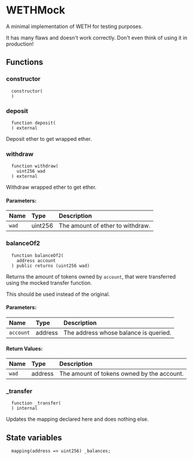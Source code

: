 # WETHMock

A minimal implementation of WETH for testing purposes.


It has many flaws and doesn't work correctly. Don't even think of using it in production!

## Functions
### constructor
```solidity
  constructor(
  ) 
```




### deposit
```solidity
  function deposit(
  ) external
```
Deposit ether to get wrapped ether.



### withdraw
```solidity
  function withdraw(
    uint256 wad
  ) external
```
Withdraw wrapped ether to get ether.


#### Parameters:
| Name | Type | Description                                                          |
| :--- | :--- | :------------------------------------------------------------------- |
|`wad` | uint256 | The amount of ether to withdraw.

### balanceOf2
```solidity
  function balanceOf2(
    address account
  ) public returns (uint256 wad)
```
Returns the amount of tokens owned by `account`, that were transferred using the mocked transfer function.

This should be used instead of the original.

#### Parameters:
| Name | Type | Description                                                          |
| :--- | :--- | :------------------------------------------------------------------- |
|`account` | address | The address whose balance is queried.

#### Return Values:
| Name                           | Type          | Description                                                                  |
| :----------------------------- | :------------ | :--------------------------------------------------------------------------- |
|`wad`| address | The amount of tokens owned by the account.
### _transfer
```solidity
  function _transfer(
  ) internal
```
Updates the mapping declared here and does nothing else.








## State variables
```solidity
  mapping(address => uint256) _balances;
```
